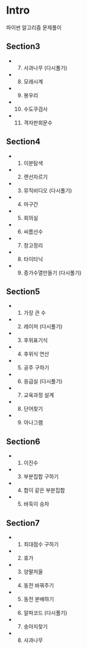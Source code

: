 # Intro

파이썬 알고리즘 문제풀이

## Section3
 - 7. 사과나무 (다시풀기)
 - 8. 모래시계
 - 9. 봉우리
 - 10. 수도쿠검사
 - 11. 격자판회문수

## Section4
 - 1. 이분탐색
 - 2. 랜선자르기
 - 3. 뮤직비디오 (다시풀기)
 - 4. 마구간
 - 5. 회의실
 - 6. 씨름선수
 - 7. 창고정리
 - 8. 타이타닉
 - 9. 증가수열만들기 (다시풀기)

 ## Section5
  - 1. 가장 큰 수
  - 2. 레이저 (다시풀기)
  - 3. 후위표기식
  - 4. 후위식 연산
  - 5. 공주 구하기
  - 6. 응급실 (다시풀기)
  - 7. 교육과정 설계
  - 8. 단어찾기
  - 9. 아나그램

## Section6
 - 1. 이진수
 - 3. 부분집합 구하기
 - 4. 합이 같은 부분집합
 - 5. 바둑이 승차
 
## Section7
 - 1. 최대점수 구하기
 - 2. 휴가
 - 3. 양팔저울
 - 4. 동전 바꿔주기
 - 5. 동전 분배하기
 - 6. 알파코드 (다시풀기)
 - 7. 송아지찾기
 - 8. 사과나무
 